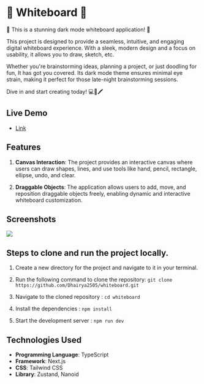 # 🎨 **Whiteboard** 📝

🌟 This is a stunning dark mode whiteboard application! 🌟

This project is designed to provide a seamless, intuitive, and engaging digital whiteboard experience. With a sleek, modern design and a focus on usability, it allows you to draw, sketch, etc.

Whether you're brainstorming ideas, planning a project, or just doodling for fun, It has got you covered. Its dark mode theme ensures minimal eye strain, making it perfect for those late-night brainstorming sessions.

Dive in and start creating today! 💻🎨🖍️


## Live Demo

- [Link](https://whiteboard-two-opal.vercel.app/)

## Features

1. **Canvas Interaction**: The project provides an interactive canvas where users can draw shapes, lines, and use tools like hand, pencil, rectangle, ellipse, undo, and clear.

2. **Draggable Objects**: The application allows users to add, move, and reposition draggable objects freely, enabling dynamic and interactive whiteboard customization.

## Screenshots

![](https://dhairyasingla-whiteboard-images.s3.ap-south-1.amazonaws.com/whiteboard.png)


## Steps to clone and run the project locally.

1. Create a new directory for the project and navigate to it in your terminal.

2. Run the following command to clone the repository:
`git clone https://github.com/Dhairya2505/whiteboard.git`

3. Navigate to the cloned repository : `cd whiteboard`

4. Install the dependencies : `npm install`

5. Start the development server : `npm run dev`

## Technologies Used

- **Programming Language**: TypeScript
- **Framework**: Next.js
- **CSS**: Tailwind CSS
- **Library**: Zustand, Nanoid
